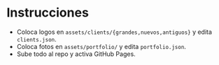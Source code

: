 # Instrucciones

- Coloca logos en `assets/clients/{grandes,nuevos,antiguos}` y edita `clients.json`.
- Coloca fotos en `assets/portfolio/` y edita `portfolio.json`.
- Sube todo al repo y activa GitHub Pages.
